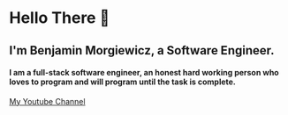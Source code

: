 
# Hello There 👋
## I'm Benjamin Morgiewicz, a Software Engineer.
#### I am a full-stack software engineer, an honest hard working person who loves to program and will program until the task is complete.

[My Youtube Channel](https://www.youtube.com/channel/UCOJiwVUueAlGqo788D3d-uQ)

<!---
BaseBenjamin13/BaseBenjamin13 is a ✨ special ✨ repository because its `README.md` (this file) appears on your GitHub profile.
You can click the Preview link to take a look at your changes.
--->
